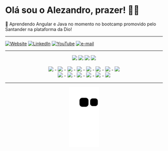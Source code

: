 # Olá sou o Alezandro, prazer! ✌🏾
🌱 Aprendendo Angular e Java no momento no bootcamp promovido pelo Santander na plataforma da Dio!<br>

---

[![Website](https://img.shields.io/badge/website-000000?style=for-the-badge&logo=About.me&logoColor=white)](https://zandrocr.netlify.app/)
[![LinkedIn](https://img.shields.io/badge/-LinkedIn-%230077B5?style=for-the-badge&logo=linkedin&logoColor=white)](https://www.linkedin.com/in/zandrocr/)
[![YouTube](https://img.shields.io/badge/YouTube-FF0000?style=for-the-badge&logo=youtube&logoColor=white)](https://youtube.com/c/https://www.youtube.com/channel/UCtGF6YHWhIZYHg_wJYIEuTA)
[![e-mail](https://img.shields.io/badge/Microsoft_Outlook-0078D4?style=for-the-badge&logo=microsoft-outlook&logoColor=white)](mailto:alezandrocosta@live.com)

---

<div align="center">
    <img width="500vh" src="https://github-readme-stats.vercel.app/api?username=zandrocr&theme=algolia&hide_border=false&include_all_commits=true&count_private=true"/>
    <img width="500vh" src="https://github-readme-stats.vercel.app/api/top-langs/?username=zandrocr&theme=algolia&hide_border=false&include_all_commits=false&count_private=false&layout=compact"/>
    <img width="500vh" src="https://github-readme-streak-stats.herokuapp.com/?user=zandrocr&theme=algolia&hide_border=false"/>
    <img width="500vh" src="https://quotes-github-readme.vercel.app/api?type=horizontal&theme=algolia&hide" />
</div>
</br>
<div align="center">
    <img width="50" src="https://cdn.jsdelivr.net/gh/devicons/devicon/icons/html5/html5-original.svg" > - 
    <img width="50" src="https://cdn.jsdelivr.net/gh/devicons/devicon/icons/css3/css3-original.svg" > - 
    <img width="50" src="https://cdn.jsdelivr.net/gh/devicons/devicon/icons/javascript/javascript-plain.svg"> - 
    <img width="50" src="https://cdn.jsdelivr.net/gh/devicons/devicon/icons/jquery/jquery-original.svg" /> - 
    <img width="50" src="https://cdn.jsdelivr.net/gh/devicons/devicon/icons/bootstrap/bootstrap-plain.svg" /> - 
    <img width="50" src="https://cdn.jsdelivr.net/gh/devicons/devicon/icons/react/react-original.svg" /> - 
    <img width="50" src="https://cdn.jsdelivr.net/gh/devicons/devicon/icons/sass/sass-original.svg" /> -  
    <img width="50" src="https://cdn.jsdelivr.net/gh/devicons/devicon/icons/nodejs/nodejs-original.svg" />
</div>
<div align="center">
    <img width="50" src="https://cdn.jsdelivr.net/gh/devicons/devicon/icons/photoshop/photoshop-line.svg" /> - 
    <img width="50" src="https://cdn.jsdelivr.net/gh/devicons/devicon/icons/illustrator/illustrator-plain.svg" /> - 
    <img width="50" src="https://cdn.jsdelivr.net/gh/devicons/devicon/icons/figma/figma-original.svg" /> -     
    <img width="50" src="https://cdn.jsdelivr.net/gh/devicons/devicon/icons/yarn/yarn-original.svg" /> - 
    <img width="50" src="https://cdn.jsdelivr.net/gh/devicons/devicon/icons/vscode/vscode-original.svg" /> - 
    <img width="50" src="https://cdn.jsdelivr.net/gh/devicons/devicon/icons/markdown/markdown-original.svg" /> 
</div>

---

<div align="center">
<img src="https://github.com/zandrocr/zandrocr/blob/output/github-contribution-grid-snake.svg">
</div>
